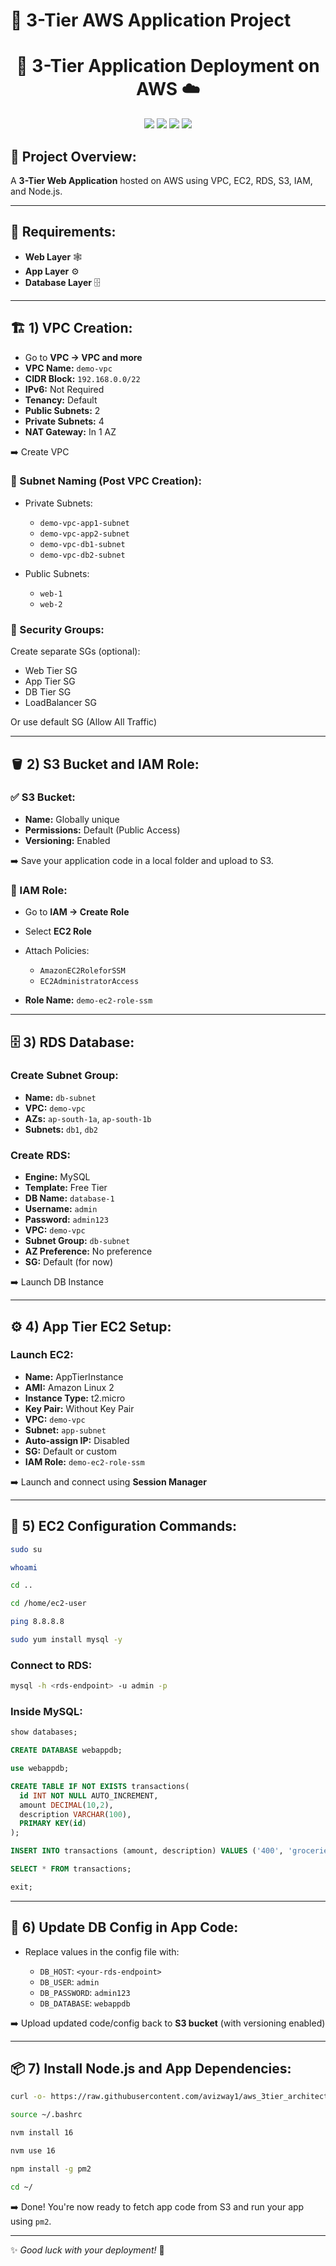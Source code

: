 # 🚀 3-Tier AWS Application Project
<h1 align="center">🚀 3-Tier Application Deployment on AWS ☁️</h1>

<p align="center">
  <img src="https://img.shields.io/badge/AWS-Cloud-orange?logo=amazon-aws" />
  <img src="https://img.shields.io/badge/VPC-Network-blue?logo=cloudflare" />
  <img src="https://img.shields.io/badge/Node.js-App-green?logo=node.js" />
  <img src="https://img.shields.io/badge/MySQL-Database-blue?logo=mysql" />
</p>

## 📌 Project Overview:

A **3-Tier Web Application** hosted on AWS using VPC, EC2, RDS, S3, IAM, and Node.js.

---

## 🧰 Requirements:

* **Web Layer** 🕸️
* **App Layer** ⚙️
* **Database Layer** 🗄️

---

## 🏗️ 1) VPC Creation:

* Go to **VPC → VPC and more**
* **VPC Name:** `demo-vpc`
* **CIDR Block:** `192.168.0.0/22`
* **IPv6:** Not Required
* **Tenancy:** Default
* **Public Subnets:** 2
* **Private Subnets:** 4
* **NAT Gateway:** In 1 AZ

➡️ Create VPC

### 🔖 Subnet Naming (Post VPC Creation):

* Private Subnets:

  * `demo-vpc-app1-subnet`
  * `demo-vpc-app2-subnet`
  * `demo-vpc-db1-subnet`
  * `demo-vpc-db2-subnet`
* Public Subnets:

  * `web-1`
  * `web-2`

### 🔐 Security Groups:

Create separate SGs (optional):

* Web Tier SG
* App Tier SG
* DB Tier SG
* LoadBalancer SG

Or use default SG (Allow All Traffic)

---

## 🪣 2) S3 Bucket and IAM Role:

### ✅ S3 Bucket:

* **Name:** Globally unique
* **Permissions:** Default (Public Access)
* **Versioning:** Enabled

➡️ Save your application code in a local folder and upload to S3.

### 👤 IAM Role:

* Go to **IAM → Create Role**
* Select **EC2 Role**
* Attach Policies:

  * `AmazonEC2RoleforSSM`
  * `EC2AdministratorAccess`
* **Role Name:** `demo-ec2-role-ssm`

---

## 🗄️ 3) RDS Database:

### Create Subnet Group:

* **Name:** `db-subnet`
* **VPC:** `demo-vpc`
* **AZs:** `ap-south-1a`, `ap-south-1b`
* **Subnets:** `db1`, `db2`

### Create RDS:

* **Engine:** MySQL
* **Template:** Free Tier
* **DB Name:** `database-1`
* **Username:** `admin`
* **Password:** `admin123`
* **VPC:** `demo-vpc`
* **Subnet Group:** `db-subnet`
* **AZ Preference:** No preference
* **SG:** Default (for now)

➡️ Launch DB Instance

---

## ⚙️ 4) App Tier EC2 Setup:

### Launch EC2:

* **Name:** AppTierInstance
* **AMI:** Amazon Linux 2
* **Instance Type:** t2.micro
* **Key Pair:** Without Key Pair
* **VPC:** `demo-vpc`
* **Subnet:** `app-subnet`
* **Auto-assign IP:** Disabled
* **SG:** Default or custom
* **IAM Role:** `demo-ec2-role-ssm`

➡️ Launch and connect using **Session Manager**

---

## 🔧 5) EC2 Configuration Commands:

```bash
sudo su
```

```bash
whoami
```

```bash
cd ..
```

```bash
cd /home/ec2-user
```

```bash
ping 8.8.8.8
```

```bash
sudo yum install mysql -y
```

### Connect to RDS:

```bash
mysql -h <rds-endpoint> -u admin -p
```

### Inside MySQL:

```sql
show databases;
```

```sql
CREATE DATABASE webappdb;
```

```sql
use webappdb;
```

```sql
CREATE TABLE IF NOT EXISTS transactions(
  id INT NOT NULL AUTO_INCREMENT,
  amount DECIMAL(10,2),
  description VARCHAR(100),
  PRIMARY KEY(id)
);
```

```sql
INSERT INTO transactions (amount, description) VALUES ('400', 'groceries');
```

```sql
SELECT * FROM transactions;
```

```sql
exit;
```

---

## 📝 6) Update DB Config in App Code:

* Replace values in the config file with:

  * `DB_HOST`: `<your-rds-endpoint>`
  * `DB_USER`: `admin`
  * `DB_PASSWORD`: `admin123`
  * `DB_DATABASE`: `webappdb`

➡️ Upload updated code/config back to **S3 bucket** (with versioning enabled)

---

## 📦 7) Install Node.js and App Dependencies:

```bash
curl -o- https://raw.githubusercontent.com/avizway1/aws_3tier_architecture/main/install.sh | bash
```

```bash
source ~/.bashrc
```

```bash
nvm install 16
```

```bash
nvm use 16
```

```bash
npm install -g pm2
```

```bash
cd ~/
```

➡️ Done! You're now ready to fetch app code from S3 and run your app using `pm2`.

---

✨ *Good luck with your deployment!* 🚀
